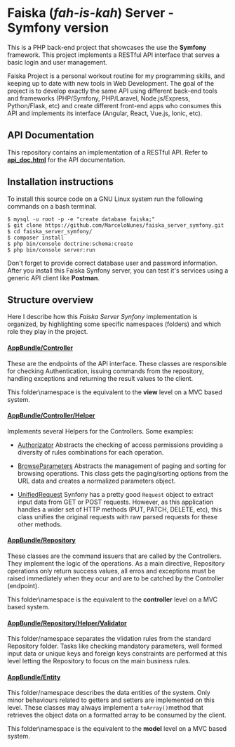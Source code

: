 **Faiska** (*fah-is-kah*) Server - Symfony version
==============================================

This is a PHP back-end project that showcases the use the **Symfony** framework. This project implements a RESTful API interface that serves a basic login and user management. 

Faiska Project is a personal workout routine for my programming skills, and keeping up to date with new tools in Web Development. The goal of the project is to develop exactly the same API using different back-end tools and frameworks (PHP/Symfony, PHP/Laravel, Node.js/Express, Python/Flask, etc) and create different front-end apps who consumes this API and implements its interface (Angular, React, Vue.js, Ionic, etc).

## API Documentation

This repository contains an implementation of a RESTful API. Refer to  **[api_doc.html](http://htmlpreview.github.io/?https://github.com/MarceloNunes/faiska_server_symfony/blob/master/api_doc.html)** for the API documentation.

## Installation instructions

To install this source code on a GNU Linux system run the following commands on a bash terminal.

```
$ mysql -u root -p -e "create database faiska;"
$ git clone https://github.com/MarceloNunes/faiska_server_symfony.git
$ cd faiska_server_symfony/
$ composer install
$ php bin/console doctrine:schema:create
$ php bin/console server:run
```

Don't forget to provide correct database user and password information. After you install this Faiska Synfony server, you can test it's services using a generic API client like **Postman**.

## Structure overview 

Here I describe how this *Faiska Server Synfony* implementation is organized, by highlighting some specific namespaces (folders) and which role they play in the project.

#### [AppBundle/Controller](https://github.com/MarceloNunes/faiska_server_symfony/tree/master/src/AppBundle/Controller)

These are the endpoints of the API interface. These classes are responsible for checking Authentication, issuing commands from the repository, handling exceptions and returning the result values to the client. 

This folder\namespace is the equivalent to the **view** level on a MVC based system.

#### [AppBundle/Controller/Helper](https://github.com/MarceloNunes/faiska_server_symfony/tree/master/src/AppBundle/Controller/Helper)

Implements several Helpers for the Controllers. Some examples:

+ [Authorizator](https://github.com/MarceloNunes/faiska_server_symfony/blob/master/src/AppBundle/Controller/Helper/Authorizator.php) Abstracts the checking of access permissions providing a diversity of rules combinations for each operation. 

+ [BrowseParameters](https://github.com/MarceloNunes/faiska_server_symfony/blob/master/src/AppBundle/Controller/Helper/BrowseParameters.php) Abstracts the management of paging  and sorting for browsing operations. This class gets the paging/sorting options from the URL data and creates a normalized parameters object.

+ [UnifiedRequest](https://github.com/MarceloNunes/faiska_server_symfony/blob/master/src/AppBundle/Controller/Helper/UnifiedRequest.php) Synfony has a pretty good `Request` object to extract input data from GET or POST requests. However, as this application handles a wider set of HTTP methods (PUT, PATCH, DELETE, etc), this class unifies the original requests with raw parsed requests for these other methods. 

#### [AppBundle/Repository](https://github.com/MarceloNunes/faiska_server_symfony/tree/master/src/AppBundle/Repository)

These classes are the command issuers that are called by the Controllers. They implement the logic of the operations. As a main directive, Repository operations only return success values, all erros and exceptions must be raised immediately when they ocur and are to be catched by the Controller (endpoint). 

This folder\namespace is the equivalent to the **controller** level on a MVC based system.

#### [AppBundle/Repository/Helper/Validator](https://github.com/MarceloNunes/faiska_server_symfony/tree/master/src/AppBundle/Repository/Helper/Validator)

This folder/namespace separates the vlidation rules from the standard Repository folder. Tasks like checking mandatory parameters, well formed input data or unique keys and foreign keys constraints are performed at this level letting the Repository to focus on the main business rules. 

#### [AppBundle/Entity](https://github.com/MarceloNunes/faiska_server_symfony/tree/master/src/AppBundle/Entity)

This folder/namespace describes the data entities of the system. Only minor behaviours related to getters and setters are implemented on this level. These classes may always implement a `toArray()`method that retrieves the object data on a formatted array to be consumed by the client.

This folder\namespace is the equivalent to the **model** level on a MVC based system.

